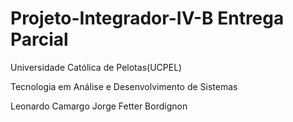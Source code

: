 # Projeto-Integrador-IV-B Entrega Parcial 

Universidade Católica de Pelotas(UCPEL)

Tecnologia em Análise e Desenvolvimento de Sistemas


Leonardo Camargo Jorge Fetter Bordignon

